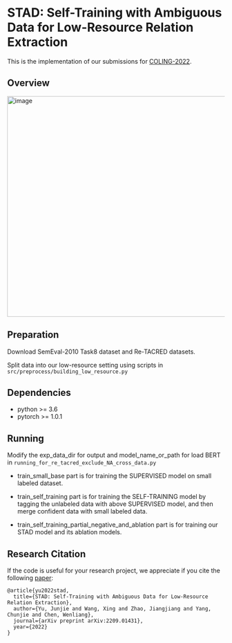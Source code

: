 # STAD: Self-Training with Ambiguous Data for Low-Resource Relation Extraction
This is the implementation of our submissions for [COLING-2022](https://coling2022.org/).

## Overview
<img width="510" alt="image" src="https://user-images.githubusercontent.com/29971305/190667801-db7ab5f1-20b8-427d-b47f-1654148045e6.png">


## Preparation
Download SemEval-2010 Task8 dataset and Re-TACRED datasets.

Split data into our low-resource setting using scripts in `src/preprocess/building_low_resource.py`

## Dependencies
- python >= 3.6
- pytorch >= 1.0.1

## Running
Modify the exp_data_dir for output and model_name_or_path for load BERT in `running_for_re_tacred_exclude_NA_cross_data.py`

- train_small_base part is for training the SUPERVISED model on small labeled dataset.

- train_self_training part is for training the SELF-TRAINING model by tagging the unlabeled data with above SUPERVISED model, and then merge confident data with small labeled data.
- train_self_training_partial_negative_and_ablation part is for training our STAD model and its ablation models. 

## Research Citation
If the code is useful for your research project, we appreciate if you cite the following [paper](https://arxiv.org/pdf/2209.01431.pdf):
```
@article{yu2022stad,
  title={STAD: Self-Training with Ambiguous Data for Low-Resource Relation Extraction},
  author={Yu, Junjie and Wang, Xing and Zhao, Jiangjiang and Yang, Chunjie and Chen, Wenliang},
  journal={arXiv preprint arXiv:2209.01431},
  year={2022}
}
```
